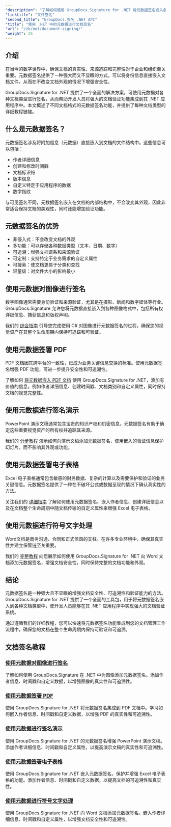 ```yaml
---
"description": "了解如何使用 GroupDocs.Signature for .NET 将元数据签名嵌入各种文件格式，从而增强文档安全性和可追溯性。我们提供 PDF、Word、Excel、PowerPoint 和图像文件的综合教程。"
"linktitle": "文件签名"
"second_title": "GroupDocs.签名 .NET API"
"title": "使用 .NET 中的元数据进行文档签名"
"url": "/zh/net/document-signing/"
"weight": 24
---
```


## 介绍

在当今的数字世界中，确保文档的真实性、来源追踪和完整性对于企业和组织至关重要。元数据签名提供了一种强大而又不显眼的方式，可以将身份信息直接嵌入文档文件，从而在不改变文档外观的情况下增强安全性。

GroupDocs.Signature for .NET 提供了一个全面的解决方案，可使用元数据对各种文档类型进行签名，从而帮助开发人员将强大的文档验证功能集成到其 .NET 应用程序中。本文概述了不同文档格式的元数据签名功能，并提供了每种文档类型的详细教程链接。

## 什么是元数据签名？

元数据签名涉及将附加信息（元数据）直接嵌入到文档的文件结构中。这些信息可以包括：

- 作者详细信息
- 创建和修改时间戳
- 文档标识符
- 版本信息
- 自定义特定于应用程序的数据
- 数字指纹

与可见签名不同，元数据签名嵌入在文档的内部结构中，不会改变其外观，因此非常适合保持文档的美观性，同时还能增加验证功能。

## 元数据签名的优势

- 非侵入式：不会改变文档的外观
- 多功能：可以存储各种数据类型（文本、日期、数字）
- 可追溯：增强文档谱系和来源验证
- 可定制：支持特定于业务需求的自定义属性
- 可搜索：使文档更易于分类和查找
- 轻量级：对文件大小的影响最小

## 使用元数据对图像进行签名

数字图像通常需要身份验证和来源验证，尤其是在摄影、新闻和数字媒体等行业。GroupDocs.Signature 允许您将元数据直接嵌入到各种图像格式中，包括所有权详细信息、捕获信息和版权声明。

我们的 [综合指南](./sign-image-with-metadata/) 引导您完成使用 C# 对图像进行元数据签名的过程，确保您的视觉资产在其整个生命周期内保持可追踪和可验证。

## 使用元数据签署 PDF

PDF 文档因其跨平台的一致性，已成为业务关键信息交换的标准。使用元数据签名增强 PDF 功能，可进一步提升安全性和可追溯性。

了解如何 [将元数据嵌入 PDF 文档](./sign-pdf-with-metadata/) 使用 GroupDocs.Signature for .NET，添加有价值的信息，例如作者详细信息、创建时间戳、文档类别和自定义属性，同时保持文档的视觉完整性。

## 使用元数据进行签名演示

PowerPoint 演示文稿通常包含宝贵的知识产权和机密信息。元数据签名有助于确定这些重要视觉资产的所有权并追踪其来源。

我们的 [分步教程](./sign-presentation-with-metadata/) 演示如何向演示文稿添加元数据签名，使用嵌入的验证信息保护幻灯片，而不影响其外观或功能。

## 使用元数据签署电子表格

Excel 电子表格通常包含敏感的财务数据、复杂的计算以及需要保护和验证的业务关键信息。元数据签名提供了一种在不破坏公式或数据呈现的情况下确认真实性的方法。

关注我们的 [详细指南](./sign-spreadsheet-with-metadata/) 了解如何使用元数据签名、嵌入作者信息、创建详细信息以及在文档整个生命周期中随文档传输的自定义属性来增强 Excel 电子表格。

## 使用元数据进行符号文字处理

Word文档是商务沟通、合同和正式信函的支柱。在许多专业环境中，确保其真实性并建立保管链至关重要。

我们的 [完整教程](./sign-word-processing-with-metadata/) 向您展示如何使用 GroupDocs.Signature for .NET 向 Word 文档添加元数据签名，增强文档安全性，同时保持完整的文档功能和外观。

## 结论

元数据签名是一种强大且不显眼的增强文档安全性、可追溯性和验证能力的方法。GroupDocs.Signature for .NET 提供了一个全面的工具包，用于将元数据签名嵌入到各种文档类型中，使开发人员能够在其 .NET 应用程序中实现强大的文档验证系统。

通过遵循我们的详细教程，您可以快速将元数据签名功能集成到您的文档管理工作流程中，确保您的文档在整个生命周期内保持可验证和可追溯。

## 文档签名教程
### [使用元数据对图像进行签名](./sign-image-with-metadata/)
了解如何使用 GroupDocs.Signature 在 .NET 中为图像添加元数据签名。添加作者信息、时间戳和自定义数据，以增强图像的真实性和可追溯性。

### [使用元数据签署 PDF](./sign-pdf-with-metadata/)
使用 GroupDocs.Signature for .NET 将元数据签名集成到 PDF 文档中。学习如何嵌入作者信息、时间戳和自定义数据，以增强 PDF 的真实性和可追溯性。

### [使用元数据进行签名演示](./sign-presentation-with-metadata/)
使用 GroupDocs.Signature for .NET 的元数据签名增强 PowerPoint 演示文稿。添加作者详细信息、时间戳和自定义属性，以提高演示文稿的真实性和可追溯性。

### [使用元数据签署电子表格](./sign-spreadsheet-with-metadata/)
使用 GroupDocs.Signature for .NET 嵌入元数据签名，保护并增强 Excel 电子表格的功能。添加作者信息、时间戳和自定义数据，以提高文档的可追溯性和真实性。

### [使用元数据进行符号文字处理](./sign-word-processing-with-metadata/)
使用 GroupDocs.Signature for .NET 向 Word 文档添加元数据签名。嵌入作者详细信息、时间戳和自定义属性，以增强文档安全性和可追溯性。